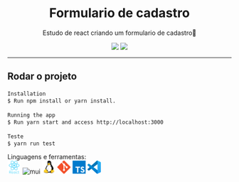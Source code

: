 <h1 align="center"> Formulario de cadastro </h1>

<p align="center">Estudo de react criando um formulario de cadastro🤖</p>
<div align="center">
  <img src="https://user-images.githubusercontent.com/27689460/135730019-a7251483-98cf-44fd-8166-382e25f86fff.gif" />
  <img src="https://user-images.githubusercontent.com/27689460/135662681-c4679d0e-4d98-42f9-9232-ab218ba2ede6.gif" />
</div>



<hr />

## Rodar o projeto 
```
Installation
$ Run npm install or yarn install.

Running the app
$ Run yarn start and access http://localhost:3000

Teste
$ yarn run test
```


<p align="left">
Linguagens e ferramentas: <br />
<img src="https://raw.githubusercontent.com/devicons/devicon/master/icons/react/react-original-wordmark.svg" alt="react" width="30" height="30"/> 
<img src="https://cdn.jsdelivr.net/gh/devicons/devicon/icons/materialui/materialui-original.svg" alt="mui" width="30" height="30"/>
<img src="https://raw.githubusercontent.com/devicons/devicon/master/icons/linux/linux-original.svg" alt="linux" width="30" height="30" />
<img src="https://raw.githubusercontent.com/devicons/devicon/master/icons/git/git-original.svg" alt="git" width="30" height="30"/>
<img src="https://raw.githubusercontent.com/devicons/devicon/master/icons/typescript/typescript-plain.svg" alt="typescript" width="30" height="30" />
<img src="https://raw.githubusercontent.com/github/explore/80688e429a7d4ef2fca1e82350fe8e3517d3494d/topics/visual-studio-code/visual-studio-code.png" alt="perl" width="30" height="30" />
